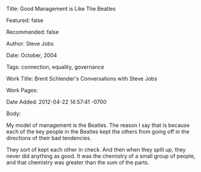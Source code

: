 Title: Good Management is Like The Beatles

Featured: false

Recommended: false

Author: Steve Jobs

Date: October, 2004

Tags: connection, equality, governance

Work Title: Brent Schlender's Conversations with Steve Jobs

Work Pages:  

Date Added: 2012-04-22 14:57:41 -0700

Body:

My model of management is the Beatles. The reason I say that is because each of the key people in the Beatles kept the others from going off in the directions of their bad tendencies. 

They sort of kept each other in check. And then when they split up, they never did anything as good. It was the chemistry of a small group of people, and that chemistry was greater than the sum of the parts.

